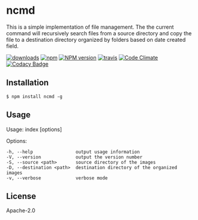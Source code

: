 # ncmd

This is a simple implementation of file management. The the current command will recursively search files from a source directory and copy the file to a destination directory organized by folders based on date created field.

[![downloads][downloads-image]][downloads-url]
[![npm][npm-image]][npm-url]
[![NPM version][npm-v-image]][npm-url]
[![travis][travis-image]][travis-url]
[![Code Climate][codeclimate-image]][codeclimate-url]
[![Codacy Badge][codacy-image]][codacy-url]

## Installation

    $ npm install ncmd -g

## Usage
  
  Usage: index [options]

  Options:

    -h, --help                output usage information
    -V, --version             output the version number
    -S, --source <path>       source directory of the images
    -D, --destination <path>  destination directory of the organized images
    -v, --verbose             verbose mode

## License

  Apache-2.0

[travis-image]: https://travis-ci.org/slahiri/ncmd.svg?branch=master
[travis-url]: https://travis-ci.org/slahiri/ncmd
[npm-image]: https://img.shields.io/npm/l/ncmd.svg
[npm-v-image]: https://img.shields.io/npm/v/gulp.svg
[npm-url]: https://www.npmjs.com/package/ncmd
[downloads-image]: https://img.shields.io/npm/dt/ncmd.svg
[downloads-url]: https://www.npmjs.com/package/ncmd
[codeclimate-image]: https://codeclimate.com/github/slahiri/ncmd/badges/gpa.svg
[codeclimate-url]: https://codeclimate.com/github/slahiri/ncmd
[codacy-image]: https://api.codacy.com/project/badge/grade/d4a372fb631e48a69d290169660543b8
[codacy-url]: https://www.codacy.com/app/siddhartha-lahiri/ncmd